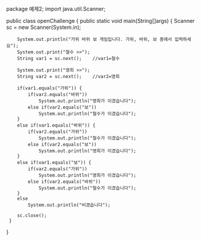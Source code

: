 package 예제2;
import java.util.Scanner;

public class openChallenge {
	public static void main(String[]args) {
		Scanner sc = new Scanner(System.in);
		
		System.out.println("가위 바위 보 게임입니다. 가위, 바위, 보 중에서 입력하세요");
		System.out.print("철수 >>");
		String var1 = sc.next();	//var1=철수
		
		System.out.print("영희 >>");
		String var2 = sc.next();	//var2=영희
		
		if(var1.equals("가위")) {
			if(var2.equals("바위"))
				System.out.println("영희가 이겼습니다");
			else if(var2.equals("보"))
				System.out.println("철수가 이겼습니다");
		}
		else if(var1.equals("바위")) {
			if(var2.equals("가위"))
				System.out.println("철수가 이겼습니다");
			else if(var2.equals("보"))
				System.out.println("영희가 이겼습니다");
		}
		else if(var1.equals("보")) {
			if(var2.equals("가위"))
				System.out.println("영희가 이겼습니다");
			else if(var2.equals("바위"))
				System.out.println("철수가 이겼습니다");
		}		
		else
			System.out.println("비겼습니다");
			
		sc.close();	
	 }
}

